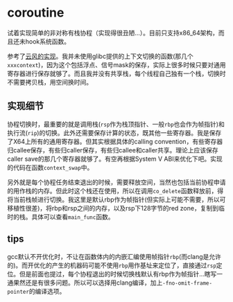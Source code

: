 # coroutine

试着实现简单的非对称有栈协程（实现得很丑陋...）。目前只支持x86_64架构，而且还未hook系统函数。

参考了[云风的实现](https://github.com/cloudwu/coroutine/)。我并未使用glibc提供的上下文切换的函数(那几个`xxxcontext`)，因为这个包括浮点、信号mask的保存，实际上很多时候只要对通用寄存器进行保存就够了。而且我并没有共享栈，每个线程自己独有一个栈，切换时不需要拷贝栈，用空间换时间。

## 实现细节

协程切换时，最重要的就是调用栈(`rsp`作为栈顶指针、一般`rbp`也会作为帧指针)和执行流(`rip`)的切换。此外还需要保存计算的状态，既其他一些寄存器。我是保存了X64上所有的通用寄存器。但其实根据具体的calling convention，有些寄存器归callee保存，有些归caller保存，有些归callee和caller共享。理论上应该保存caller save的那几个寄存器就够了。有空再根据System V ABI来优化下吧。实现的代码在函数`context_swap`中。

另外就是每个协程任务结束退出的时候，需要释放空间，当然也包括当前协程申请的用作栈的内存。但此时这个栈还在使用，所以在调用`co_delete`函数释放前，得将当前栈帧进行切换。我这里是默认rbp作为帧指针(但实际上可能不需要，所以可移植性很差)，将rbp和rsp之间的内存，以及rsp下128字节的red zone，复制到临时的栈。具体可以查看`main_func`函数。

## tips

gcc默认不开优化时，不让在函数体内的内嵌汇编使用帧指针`rbp`(而clang是允许的)。而开优化的产生的机器码可能不使用`rbp`用作基址来定位了，直接通过`rsp`定位。但是前面也提过，每个协程退出的时候切换栈默认有rbp作为帧指针...瞎写一通果然还是有很多问题。所以可以选择用clang编译，加上`-fno-omit-frame-pointer`的编译选项。
